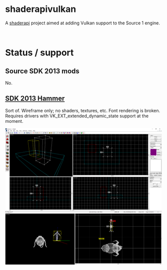 # shaderapivulkan
A [shaderapi](https://developer.valvesoftware.com/wiki/Source_SDK_2013:_Your_First_Shader#Architecture) project aimed at adding Vulkan support to the Source 1 engine.

<br>

# Status / support

## Source SDK 2013 mods
No.

## [SDK 2013 Hammer](https://github.com/Gocnak/sdk-2013-hammer/)
Sort of. Wireframe only; no shaders, textures, etc. Font rendering is broken.  
Requires drivers with VK_EXT_extended_dynamic_state support at the moment.  

![hammer editor](./screenshots/hammer.png)  
![hammer editor](./screenshots/hammer2.png)  